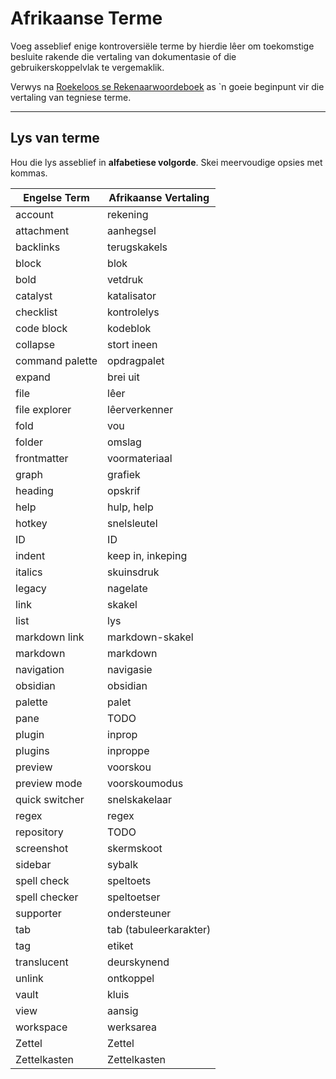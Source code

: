 # Afrikaanse Terme

Voeg asseblief enige kontroversiële terme by hierdie lêer om toekomstige besluite rakende die vertaling van dokumentasie of die gebruikerskoppelvlak te vergemaklik.

Verwys na [Roekeloos se Rekenaarwoordeboek](https://www.roekeloos.co.za/woordeboeke/rekenaarwoordeboek/) as \`n goeie beginpunt vir die vertaling van tegniese terme.

---
## Lys van terme
Hou die lys asseblief in **alfabetiese volgorde**. Skei meervoudige opsies met kommas.

|Engelse Term|Afrikaanse Vertaling|
|-|-|
account|rekening
attachment|aanhegsel
backlinks|terugskakels
block|blok
bold|vetdruk
catalyst|katalisator
checklist|kontrolelys
code block|kodeblok
collapse|stort ineen
command palette|opdragpalet
expand|brei uit
file|lêer
file explorer|lêerverkenner
fold|vou
folder|omslag
frontmatter|voormateriaal
graph|grafiek
heading|opskrif
help|hulp, help
hotkey|snelsleutel
ID|ID
indent|keep in, inkeping
italics|skuinsdruk
legacy|nagelate
link|skakel
list|lys
markdown link|markdown-skakel
markdown|markdown
navigation|navigasie
obsidian|obsidian
palette|palet
pane|TODO
plugin|inprop
plugins|inproppe
preview|voorskou
preview mode|voorskoumodus
quick switcher|snelskakelaar
regex|regex
repository|TODO
screenshot|skermskoot
sidebar|sybalk
spell check|speltoets
spell checker|speltoetser
supporter|ondersteuner
tab|tab (tabuleerkarakter)
tag|etiket
translucent|deurskynend
unlink|ontkoppel
vault|kluis
view|aansig
workspace|werksarea
Zettel|Zettel
Zettelkasten|Zettelkasten

